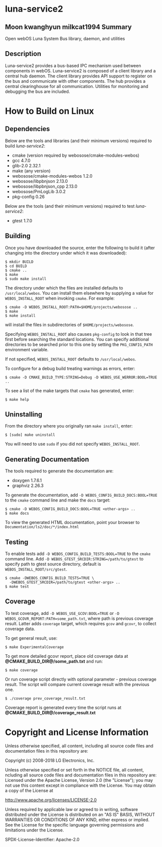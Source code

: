 luna-service2
=============
Moon kwanghyun
milkcat1994
Summary
-------
Open webOS Luna System Bus library, daemon, and utilities

Description
-----------

Luna-service2 provides a bus-based IPC mechanism used between components in
webOS. Luna-service2 is composed of a client library and a central hub daemon.
The client library provides API support to register on the bus and communicate
with other components. The hub provides a central clearinghouse for all
communication. Utilities for monitoring and debugging the bus are included.

How to Build on Linux
=====================

## Dependencies

Below are the tools and libraries (and their minimum versions) required to build
_luna-service2_:

* cmake (version required by webosose/cmake-modules-webos)
* gcc 4.7.0
* glib-2.0 2.32.1
* make (any version)
* webosose/cmake-modules-webos 1.2.0
* webosose/libpbnjson 2.13.0
* webosose/libpbnjson_cpp 2.13.0
* webosose/PmLogLib 3.0.2
* pkg-config 0.26

Below are the tools (and their minimum versions) required to test _luna-service2_:

* gtest 1.7.0

## Building

Once you have downloaded the source, enter the following to build it (after
changing into the directory under which it was downloaded):

    $ mkdir BUILD
    $ cd BUILD
    $ cmake ..
    $ make
    $ sudo make install

The directory under which the files are installed defaults to `/usr/local/webos`.
You can install them elsewhere by supplying a value for `WEBOS_INSTALL_ROOT`
when invoking `cmake`. For example:

    $ cmake -D WEBOS_INSTALL_ROOT:PATH=$HOME/projects/webosose ..
    $ make
    $ make install

will install the files in subdirectories of `$HOME/projects/webosose`.

Specifying `WEBOS_INSTALL_ROOT` also causes `pkg-config` to look in that tree
first before searching the standard locations. You can specify additional
directories to be searched prior to this one by setting the `PKG_CONFIG_PATH`
environment variable.

If not specified, `WEBOS_INSTALL_ROOT` defaults to `/usr/local/webos`.

To configure for a debug build treating warnings as errors, enter:

    $ cmake -D CMAKE_BUILD_TYPE:STRING=Debug -D WEBOS_USE_WERROR:BOOL=TRUE ..

To see a list of the make targets that `cmake` has generated, enter:

    $ make help

## Uninstalling

From the directory where you originally ran `make install`, enter:

    $ [sudo] make uninstall

You will need to use `sudo` if you did not specify `WEBOS_INSTALL_ROOT`.

## Generating Documentation

The tools required to generate the documentation are:

- doxygen 1.7.6.1
- graphviz 2.26.3

To generate the documentation, add `-D WEBOS_CONFIG_BUILD_DOCS:BOOL=TRUE` to the `cmake`
command line and make the `docs` target:

    $ cmake -D WEBOS_CONFIG_BUILD_DOCS:BOOL=TRUE <other-args> ..
    $ make docs

To view the generated HTML documentation, point your browser to
`Documentation/ls2/doc/*/index.html`

## Testing

To enable tests add `-D WEBOS_CONFIG_BUILD_TESTS:BOOL=TRUE` to the `cmake`
command line. Add `-D WEBOS_GTEST_SRCDIR:STRING=/path/to/gtest` to specify path
to gtest source directory, default is `WEBOS_INSTALL_ROOT/src/gtest`.

    $ cmake -DWEBOS_CONFIG_BUILD_TESTS=TRUE \
      -DWEBOS_GTEST_SRCDIR=/path/to/gtest <other-args> ..
    $ make test

## Coverage

To test coverage, add `-D WEBOS_USE_GCOV:BOOL=TRUE` or `-D WEBOS_GCOVR_REPORT:PATH=some_path.txt`,
where path is previous coverage result. Latter adds `coverage` target, which
requires `gcov` and `gcovr`, to collect coverage data.

To get general result, use:

    $ make ExperimentalCoverage

To get more detailed gcovr report, place old coverage data at
**@CMAKE_BUILD_DIR@/some_path.txt** and run:

    $ make coverage

Or run coverage script directly with optional parameter - previous coverage
result. The script will compare current coverage result with the previous one.

    $ ./coverage prev_coverage_result.txt

Coverage report is generated every time the script runs at
**@CMAKE_BUILD_DIR@/coverage_result.txt**

# Copyright and License Information

Unless otherwise specified, all content, including all source code files and
documentation files in this repository are:

Copyright (c) 2008-2018 LG Electronics, Inc.

Unless otherwise specified or set forth in the NOTICE file, all content,
ncluding all source code files and documentation files in this repository are:
Licensed under the Apache License, Version 2.0 (the "License");
you may not use this content except in compliance with the License.
You may obtain a copy of the License at

http://www.apache.org/licenses/LICENSE-2.0

Unless required by applicable law or agreed to in writing, software
distributed under the License is distributed on an "AS IS" BASIS,
WITHOUT WARRANTIES OR CONDITIONS OF ANY KIND, either express or implied.
See the License for the specific language governing permissions and
limitations under the License.

SPDX-License-Identifier: Apache-2.0
